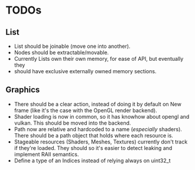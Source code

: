 # TODOs

## List

- List should be joinable (move one into another).
- Nodes should be extractable/movable.
- Currently Lists own their own memory, for ease of API, but eventually they
- should have exclusive externally owned memory sections.

## Graphics

- There should be a clear action, instead of doing it by default on New frame
  (like it's the case with the OpenGL render backend).
- Shader loading is now in common, so it has knowhow about opengl and vulkan.
  This should be moved into the backend.
- Path now are relative and hardcoded to a name (*especially* shaders).
  There should be a path object that holds where each resource is.
- Stageable resources (Shaders, Meshes, Textures) currently don't track if
  they're loaded. They should so it's easier to detect leaking and implement
  RAII semantics.
- Define a type of an Indices instead of relying always on uint32_t
